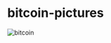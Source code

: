 # bitcoin-pictures
![bitcoin](https://archive.vn/fGiCq/8957b072910539fb319135afebae08385dc33ecb.jpg)

